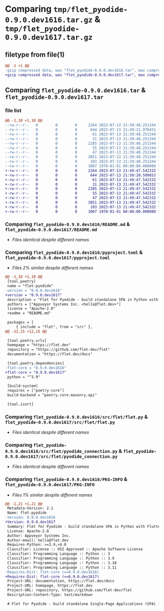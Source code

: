 # Comparing `tmp/flet_pyodide-0.9.0.dev1616.tar.gz` & `tmp/flet_pyodide-0.9.0.dev1617.tar.gz`

## filetype from file(1)

```diff
@@ -1 +1 @@
-gzip compressed data, was "flet_pyodide-0.9.0.dev1616.tar", max compression
+gzip compressed data, was "flet_pyodide-0.9.0.dev1617.tar", max compression
```

## Comparing `flet_pyodide-0.9.0.dev1616.tar` & `flet_pyodide-0.9.0.dev1617.tar`

### file list

```diff
@@ -1,10 +1,10 @@
--rw-r--r--   0        0        0     2264 2023-07-13 21:39:48.251344 flet_pyodide-0.9.0.dev1616/README.md
--rw-r--r--   0        0        0      644 2023-07-13 21:40:21.976431 flet_pyodide-0.9.0.dev1616/pyproject.toml
--rw-r--r--   0        0        0       61 2023-07-13 21:39:48.251344 flet_pyodide-0.9.0.dev1616/src/flet/__init__.py
--rw-r--r--   0        0        0       31 2023-07-13 21:39:48.251344 flet_pyodide-0.9.0.dev1616/src/flet/canvas/__init__.py
--rw-r--r--   0        0        0     2285 2023-07-13 21:39:48.251344 flet_pyodide-0.9.0.dev1616/src/flet/flet.py
--rw-r--r--   0        0        0       55 2023-07-13 21:39:48.251344 flet_pyodide-0.9.0.dev1616/src/flet/matplotlib_chart.py
--rw-r--r--   0        0        0       47 2023-07-13 21:39:48.251344 flet_pyodide-0.9.0.dev1616/src/flet/plotly_chart.py
--rw-r--r--   0        0        0     3851 2023-07-13 21:39:48.251344 flet_pyodide-0.9.0.dev1616/src/flet/pyodide_connection.py
--rw-r--r--   0        0        0      103 2023-07-13 21:39:48.251344 flet_pyodide-0.9.0.dev1616/src/flet/version.py
--rw-r--r--   0        0        0     3007 1970-01-01 00:00:00.000000 flet_pyodide-0.9.0.dev1616/PKG-INFO
+-rw-r--r--   0        0        0     2264 2023-07-13 21:49:47.542332 flet_pyodide-0.9.0.dev1617/README.md
+-rw-r--r--   0        0        0      644 2023-07-13 21:50:20.509853 flet_pyodide-0.9.0.dev1617/pyproject.toml
+-rw-r--r--   0        0        0       61 2023-07-13 21:49:47.542332 flet_pyodide-0.9.0.dev1617/src/flet/__init__.py
+-rw-r--r--   0        0        0       31 2023-07-13 21:49:47.542332 flet_pyodide-0.9.0.dev1617/src/flet/canvas/__init__.py
+-rw-r--r--   0        0        0     2285 2023-07-13 21:49:47.542332 flet_pyodide-0.9.0.dev1617/src/flet/flet.py
+-rw-r--r--   0        0        0       55 2023-07-13 21:49:47.542332 flet_pyodide-0.9.0.dev1617/src/flet/matplotlib_chart.py
+-rw-r--r--   0        0        0       47 2023-07-13 21:49:47.542332 flet_pyodide-0.9.0.dev1617/src/flet/plotly_chart.py
+-rw-r--r--   0        0        0     3851 2023-07-13 21:49:47.542332 flet_pyodide-0.9.0.dev1617/src/flet/pyodide_connection.py
+-rw-r--r--   0        0        0      103 2023-07-13 21:49:47.542332 flet_pyodide-0.9.0.dev1617/src/flet/version.py
+-rw-r--r--   0        0        0     3007 1970-01-01 00:00:00.000000 flet_pyodide-0.9.0.dev1617/PKG-INFO
```

### Comparing `flet_pyodide-0.9.0.dev1616/README.md` & `flet_pyodide-0.9.0.dev1617/README.md`

 * *Files identical despite different names*

### Comparing `flet_pyodide-0.9.0.dev1616/pyproject.toml` & `flet_pyodide-0.9.0.dev1617/pyproject.toml`

 * *Files 2% similar despite different names*

```diff
@@ -1,10 +1,10 @@
 [tool.poetry]
 name = "flet-pyodide"
-version = "0.9.0.dev1616"
+version = "0.9.0.dev1617"
 description = "Flet for Pyodide - build standalone SPA in Python with Flutter UI."
 authors = ["Appveyor Systems Inc. <hello@flet.dev>"]
 license = "Apache-2.0"
 readme = "README.md"
 
 packages = [
     { include = "flet", from = "src" },
@@ -12,15 +12,15 @@
 
 [tool.poetry.urls]
 homepage = "https://flet.dev"
 repository = "https://github.com/flet-dev/flet"
 documentation = "https://flet.dev/docs"
 
 [tool.poetry.dependencies]
-flet-core = "0.9.0.dev1616"
+flet-core = "0.9.0.dev1617"
 python = "^3.9"
 
 [build-system]
 requires = ["poetry-core"]
 build-backend = "poetry.core.masonry.api"
 
 [tool.isort]
```

### Comparing `flet_pyodide-0.9.0.dev1616/src/flet/flet.py` & `flet_pyodide-0.9.0.dev1617/src/flet/flet.py`

 * *Files identical despite different names*

### Comparing `flet_pyodide-0.9.0.dev1616/src/flet/pyodide_connection.py` & `flet_pyodide-0.9.0.dev1617/src/flet/pyodide_connection.py`

 * *Files identical despite different names*

### Comparing `flet_pyodide-0.9.0.dev1616/PKG-INFO` & `flet_pyodide-0.9.0.dev1617/PKG-INFO`

 * *Files 1% similar despite different names*

```diff
@@ -1,21 +1,21 @@
 Metadata-Version: 2.1
 Name: flet-pyodide
-Version: 0.9.0.dev1616
+Version: 0.9.0.dev1617
 Summary: Flet for Pyodide - build standalone SPA in Python with Flutter UI.
 License: Apache-2.0
 Author: Appveyor Systems Inc.
 Author-email: hello@flet.dev
 Requires-Python: >=3.9,<4.0
 Classifier: License :: OSI Approved :: Apache Software License
 Classifier: Programming Language :: Python :: 3
 Classifier: Programming Language :: Python :: 3.9
 Classifier: Programming Language :: Python :: 3.10
 Classifier: Programming Language :: Python :: 3.11
-Requires-Dist: flet-core (==0.9.0.dev1616)
+Requires-Dist: flet-core (==0.9.0.dev1617)
 Project-URL: documentation, https://flet.dev/docs
 Project-URL: homepage, https://flet.dev
 Project-URL: repository, https://github.com/flet-dev/flet
 Description-Content-Type: text/markdown
 
 # Flet for Pyodide - build standalone Single-Page Applications (SPA) in Python with Flutter UI
```

